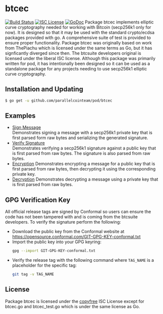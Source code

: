 btcec
=====
[![Build Status](https://travis-ci.org/parallelcointeam/pod.png?branch=master)](https://travis-ci.org/btcsuite/btcec)
[![ISC License](http://img.shields.io/badge/license-ISC-blue.svg)](http://copyfree.org)
[![GoDoc](https://godoc.org/github.com/parallelcointeam/pod/btcec?status.png)](http://godoc.org/github.com/parallelcointeam/pod/btcec)
Package btcec implements elliptic curve cryptography needed for working with
Bitcoin (secp256k1 only for now). It is designed so that it may be used with the
standard crypto/ecdsa packages provided with go.  A comprehensive suite of test
is provided to ensure proper functionality.  Package btcec was originally based
on work from ThePiachu which is licensed under the same terms as Go, but it has
signficantly diverged since then.  The btcsuite developers original is licensed
under the liberal ISC license.
Although this package was primarily written for pod, it has intentionally been
designed so it can be used as a standalone package for any projects needing to
use secp256k1 elliptic curve cryptography.
## Installation and Updating
```bash
$ go get -u github.com/parallelcointeam/pod/btcec
```
## Examples
* [Sign Message](http://godoc.org/github.com/parallelcointeam/pod/btcec#example-package--SignMessage)  
  Demonstrates signing a message with a secp256k1 private key that is first
  parsed form raw bytes and serializing the generated signature.
* [Verify Signature](http://godoc.org/github.com/parallelcointeam/pod/btcec#example-package--VerifySignature)  
  Demonstrates verifying a secp256k1 signature against a public key that is
  first parsed from raw bytes.  The signature is also parsed from raw bytes.
* [Encryption](http://godoc.org/github.com/parallelcointeam/pod/btcec#example-package--EncryptMessage)
  Demonstrates encrypting a message for a public key that is first parsed from
  raw bytes, then decrypting it using the corresponding private key.
* [Decryption](http://godoc.org/github.com/parallelcointeam/pod/btcec#example-package--DecryptMessage)
  Demonstrates decrypting a message using a private key that is first parsed
  from raw bytes.
## GPG Verification Key
All official release tags are signed by Conformal so users can ensure the code
has not been tampered with and is coming from the btcsuite developers.  To
verify the signature perform the following:
- Download the public key from the Conformal website at
  https://opensource.conformal.com/GIT-GPG-KEY-conformal.txt
- Import the public key into your GPG keyring:
  ```bash
  gpg --import GIT-GPG-KEY-conformal.txt
  ```
- Verify the release tag with the following command where `TAG_NAME` is a
  placeholder for the specific tag:
  ```bash
  git tag -v TAG_NAME
  ```
## License
Package btcec is licensed under the [copyfree](http://copyfree.org) ISC License
except for btcec.go and btcec_test.go which is under the same license as Go.

